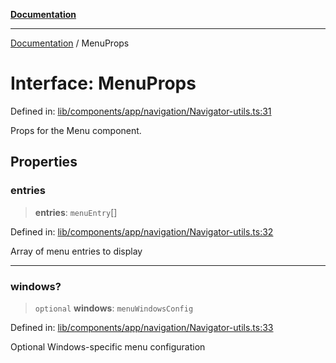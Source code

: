 [**Documentation**](../README.md)

***

[Documentation](../README.md) / MenuProps

# Interface: MenuProps

Defined in: [lib/components/app/navigation/Navigator-utils.ts:31](https://github.com/aldesgroup/goaldn/blob/6a7943d02984b1a6b41d76a3a483a1484b644076/lib/components/app/navigation/Navigator-utils.ts#L31)

Props for the Menu component.

## Properties

### entries

> **entries**: `menuEntry`[]

Defined in: [lib/components/app/navigation/Navigator-utils.ts:32](https://github.com/aldesgroup/goaldn/blob/6a7943d02984b1a6b41d76a3a483a1484b644076/lib/components/app/navigation/Navigator-utils.ts#L32)

Array of menu entries to display

***

### windows?

> `optional` **windows**: `menuWindowsConfig`

Defined in: [lib/components/app/navigation/Navigator-utils.ts:33](https://github.com/aldesgroup/goaldn/blob/6a7943d02984b1a6b41d76a3a483a1484b644076/lib/components/app/navigation/Navigator-utils.ts#L33)

Optional Windows-specific menu configuration
